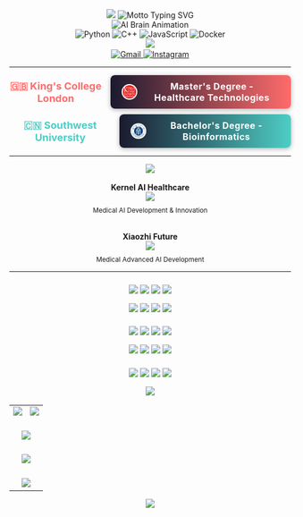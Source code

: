 <div align="center">

<!-- Header with gradient background -->
<img src="https://capsule-render.vercel.app/api?type=waving&color=gradient&customColorList=6,11,20&height=200&section=header&text=Justin%20-%20Image Algorithm%20Engineer&fontSize=50&fontColor=fff&animation=twinkling&fontAlignY=35"/>

<!-- Animated typing effect with high-tech terms -->
<img src="https://readme-typing-svg.herokuapp.com?font=Fira+Code&pause=3000&color=00D9FF&center=true&vCenter=true&width=800&height=80&lines=✨Transforming+pixels+into+insights%2C;algorithms+into+solutions%2C;and+research+into+real-world+impact.+%F0%9F%9A%80" alt="Motto Typing SVG" />

<!-- Cool Animation -->
<div align="center">
  <img src="https://user-images.githubusercontent.com/74038190/225813708-98b745f2-7d22-48cf-9150-083f1b00d6c9.gif" width="400" alt="AI Brain Animation"/>
</div>

<!-- Tech Icons Animation -->
<div align="center">
  <img src="https://techstack-generator.vercel.app/python-icon.svg" alt="Python" width="50" height="50"/>
  <img src="https://techstack-generator.vercel.app/cpp-icon.svg" alt="C++" width="50" height="50"/>
  <img src="https://techstack-generator.vercel.app/js-icon.svg" alt="JavaScript" width="50" height="50"/>
  <img src="https://techstack-generator.vercel.app/docker-icon.svg" alt="Docker" width="50" height="50"/>
</div>

<!-- Animated Divider -->
<div align="center">
  <img src="https://user-images.githubusercontent.com/73097560/115834477-dbab4500-a447-11eb-908a-139a6edaec5c.gif" width="500"/>
</div>

<!-- Contact Information -->
<div align="center">
  <a href="mailto:lijiaqi122377@gmail.com">
    <img src="https://img.shields.io/badge/Gmail-D14836?style=for-the-badge&logo=gmail&logoColor=white" alt="Gmail"/>
  </a>
  <a href="https://instagram.com/lijiaqi_7777">
    <img src="https://img.shields.io/badge/Instagram-E4405F?style=for-the-badge&logo=instagram&logoColor=white" alt="Instagram"/>
  </a>
</div>

</div>

---


<div align="center">

<div style="display: flex; align-items: center; justify-content: center; gap: 15px; margin: 10px 0;">
  <span style="font-weight: bold; font-size: 18px; color: #FF6B6B;">🇬🇧 King's College London</span>
  <div style="display: inline-flex; align-items: center; background: linear-gradient(90deg, #1a1a2e 0%, #FF6B6B 100%); padding: 10px 20px; border-radius: 8px; color: white; font-weight: bold; font-size: 16px; box-shadow: 0 2px 8px rgba(0,0,0,0.3);">
    <img src="fig/kcl.svg.png" width="24" height="24" style="margin-right: 12px; border-radius: 50%; background: white; padding: 2px;"/>
    <span style="letter-spacing: 0.5px;">Master's Degree - Healthcare Technologies</span>
  </div>
</div>


<div style="display: flex; align-items: center; justify-content: center; gap: 15px; margin: 10px 0;">
  <span style="font-weight: bold; font-size: 18px; color: #4ECDC4;">🇨🇳 Southwest University</span>
  <div style="display: inline-flex; align-items: center; background: linear-gradient(90deg, #1a1a2e 0%, #4ECDC4 100%); padding: 10px 20px; border-radius: 8px; color: white; font-weight: bold; font-size: 16px; box-shadow: 0 2px 8px rgba(0,0,0,0.3);">
    <img src="fig/swu.jpeg" width="24" height="24" style="margin-right: 12px; border-radius: 50%; background: white; padding: 2px;"/>
    <span style="letter-spacing: 0.5px;">Bachelor's Degree - Bioinformatics</span>
  </div>
</div>

</div>

---

<div align="center">
<img src="https://capsule-render.vercel.app/api?type=shark&color=gradient&customColorList=6,11,20,30,2&height=120&section=header&text=%20%&fontSize=18&fontColor=fff&animation=blink&fontAlignY=70"/>
</div>

<div align="center">

**Kernel AI Healthcare**
<br/>
<img src="https://img.shields.io/badge/Healthcare%20Image%20Algorithm%20Engineer-Current-FF6B6B?style=for-the-badge&labelColor=1a1a2e&logoColor=white"/>
<br/>
<sub>Medical AI Development & Innovation</sub>
<br/><br/>

**Xiaozhi Future**
<br/>
<img src="https://img.shields.io/badge/Image%20Algorithm%20Engineer-Experience-E74C3C?style=for-the-badge&labelColor=1a1a2e&logoColor=white"/>
<br/>
<sub>Medical Advanced AI Development</sub>

</div>

---



###
<p align="center">
<img src="https://img.shields.io/badge/Python-3776AB?style=for-the-badge&logo=python&logoColor=white"/>
<img src="https://img.shields.io/badge/PyTorch-EE4C2C?style=for-the-badge&logo=pytorch&logoColor=white"/>
<img src="https://img.shields.io/badge/TensorFlow-FF6F00?style=for-the-badge&logo=tensorflow&logoColor=white"/>
<img src="https://img.shields.io/badge/OpenCV-27338e?style=for-the-badge&logo=OpenCV&logoColor=white"/>
</p>

<p align="center">
<img src="https://img.shields.io/badge/scikit--learn-F7931E?style=for-the-badge&logo=scikit-learn&logoColor=white"/>
<img src="https://img.shields.io/badge/Jupyter-F37626?style=for-the-badge&logo=Jupyter&logoColor=white"/>
<img src="https://img.shields.io/badge/NumPy-013243?style=for-the-badge&logo=numpy&logoColor=white"/>
<img src="https://img.shields.io/badge/Pandas-150458?style=for-the-badge&logo=pandas&logoColor=white"/>
</p>

###
<p align="center">
<img src="https://img.shields.io/badge/C++-00599C?style=for-the-badge&logo=c%2B%2B&logoColor=white"/>
<img src="https://img.shields.io/badge/JavaScript-F7DF1E?style=for-the-badge&logo=javascript&logoColor=black"/>
<img src="https://img.shields.io/badge/C%23-239120?style=for-the-badge&logo=csharp&logoColor=white"/>
<img src="https://img.shields.io/badge/MATLAB-0076A8?style=for-the-badge&logo=mathworks&logoColor=white"/>
</p>

<p align="center">
<img src="https://img.shields.io/badge/CUDA-76B900?style=for-the-badge&logo=nvidia&logoColor=white"/>
<img src="https://img.shields.io/badge/TensorRT-76B900?style=for-the-badge&logo=nvidia&logoColor=white"/>
<img src="https://img.shields.io/badge/ONNX-005CED?style=for-the-badge&logo=onnx&logoColor=white"/>
<img src="https://img.shields.io/badge/MNN-FF6B35?style=for-the-badge&logoColor=white"/>
</p>

###
<p align="center">
<img src="https://img.shields.io/badge/Docker-2496ED?style=for-the-badge&logo=docker&logoColor=white"/>
<img src="https://img.shields.io/badge/AWS-232F3E?style=for-the-badge&logo=amazon-aws&logoColor=white"/>
<img src="https://img.shields.io/badge/Git-F05032?style=for-the-badge&logo=git&logoColor=white"/>
<img src="https://img.shields.io/badge/Linux-FCC624?style=for-the-badge&logo=linux&logoColor=black"/>
</p>

<!-- Animated Divider -->
<div align="center">
  <img src="https://user-images.githubusercontent.com/73097560/115834477-dbab4500-a447-11eb-908a-139a6edaec5c.gif" width="500"/>
</div>

<!-- Main Stats Grid -->
<table align="center" width="100%" style="border: none;">
<tr>
<td width="50%" align="center">
<img src="https://github-readme-stats.vercel.app/api?username=77even&show_icons=true&theme=tokyonight&hide_border=true&bg_color=0D1117&title_color=00D9FF&icon_color=00D9FF&text_color=FFF&border_radius=15" width="100%"/>
</td>
<td width="50%" align="center">
<img src="https://github-readme-stats.vercel.app/api/top-langs/?username=77even&layout=compact&theme=tokyonight&hide_border=true&bg_color=0D1117&title_color=00D9FF&text_color=FFF&border_radius=15" width="100%"/>
</td>
</tr>
<tr>
<td colspan="2" align="center" style="padding-top: 20px;">
<img src="https://streak-stats.demolab.com/?user=77even&theme=tokyonight&hide_border=true&background=0D1117&stroke=00D9FF&ring=00D9FF&fire=FF6B6B&currStreakLabel=00D9FF&border_radius=15" width="60%"/>
</td>
</tr>
<tr>
<td colspan="2" align="center" style="padding-top: 20px;">
<img src="https://github-profile-trophy.vercel.app/?username=77even&theme=tokyonight&no-frame=true&no-bg=true&margin-w=4&column=4&row=2" width="80%"/>
</td>
</tr>
<tr>
<td colspan="2" align="center" style="padding-top: 20px;">
<img src="https://github-readme-activity-graph.vercel.app/graph?username=77even&theme=tokyo-night&hide_border=true&bg_color=0D1117&color=00D9FF&line=00D9FF&point=FF6B6B&area=true&area_color=00D9FF" width="95%"/>
</td>
</tr>
</table>



<div align="center">
  <img src="https://capsule-render.vercel.app/api?type=waving&color=gradient&height=100&section=footer"/>
</div>
